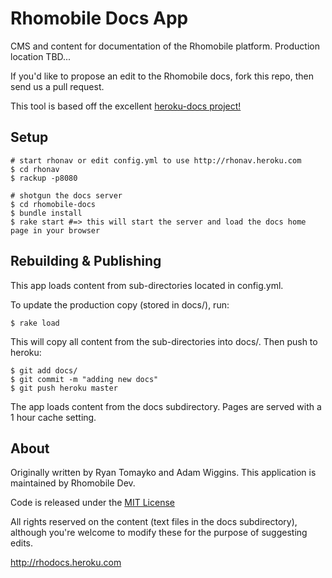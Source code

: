 Rhomobile Docs App
==================

CMS and content for documentation of the Rhomobile platform. Production location TBD...

If you'd like to propose an edit to the Rhomobile docs, fork this repo, then send us a pull request.

This tool is based off the excellent [heroku-docs project!](https://github.com/heroku/heroku-docs)

Setup
-----
	# start rhonav or edit config.yml to use http://rhonav.heroku.com
	$ cd rhonav
	$ rackup -p8080 
	
	# shotgun the docs server
	$ cd rhomobile-docs
	$ bundle install
	$ rake start #=> this will start the server and load the docs home page in your browser
	
Rebuilding & Publishing
-----------------------
This app loads content from sub-directories located in config.yml.  

To update the production copy (stored in docs/), run:

	$ rake load
	
This will copy all content from the sub-directories into docs/.  Then push to heroku:

	$ git add docs/
	$ git commit -m "adding new docs"
	$ git push heroku master

The app loads content from the docs subdirectory.  Pages are served with a 1 hour cache setting.

About
----

Originally written by Ryan Tomayko and Adam Wiggins.  This application is maintained by Rhomobile Dev.

Code is released under the [MIT License](http://www.opensource.org/licenses/mit-license.php)

All rights reserved on the content (text files in the docs subdirectory), although you're welcome to modify these for the purpose of suggesting edits.

http://rhodocs.heroku.com